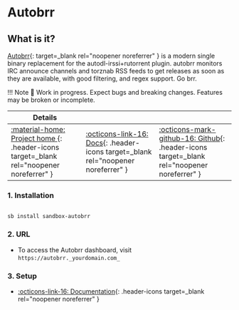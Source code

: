 # Autobrr

## What is it?

[Autobrr](https://autobrr.com/){: target=_blank rel="noopener noreferrer" } is a modern single binary replacement for the autodl-irssi+rutorrent plugin.
autobrr monitors IRC announce channels and torznab RSS feeds to get releases as soon as they are available, with good filtering, and regex support. Go brr. 

!!! Note
      📢 Work in progress. Expect bugs and breaking changes. Features may be broken or incomplete.

| Details     |             |             |
|-------------|-------------|-------------|
| [:material-home: Project home ](https://autobrr.com/){: .header-icons target=_blank rel="noopener noreferrer" } | [:octicons-link-16: Docs](https://autobrr.com/configuration/indexers/){: .header-icons target=_blank rel="noopener noreferrer" } | [:octicons-mark-github-16: Github](https://github.com/autobrr/autobrr){: .header-icons target=_blank rel="noopener noreferrer" }|

### 1. Installation

``` shell

sb install sandbox-autobrr

```

### 2. URL

- To access the Autobrr dashboard, visit `https://autobrr._yourdomain.com_`

### 3. Setup

- [:octicons-link-16: Documentation](https://autobrr.com/getting-started){: .header-icons target=_blank rel="noopener noreferrer" }
